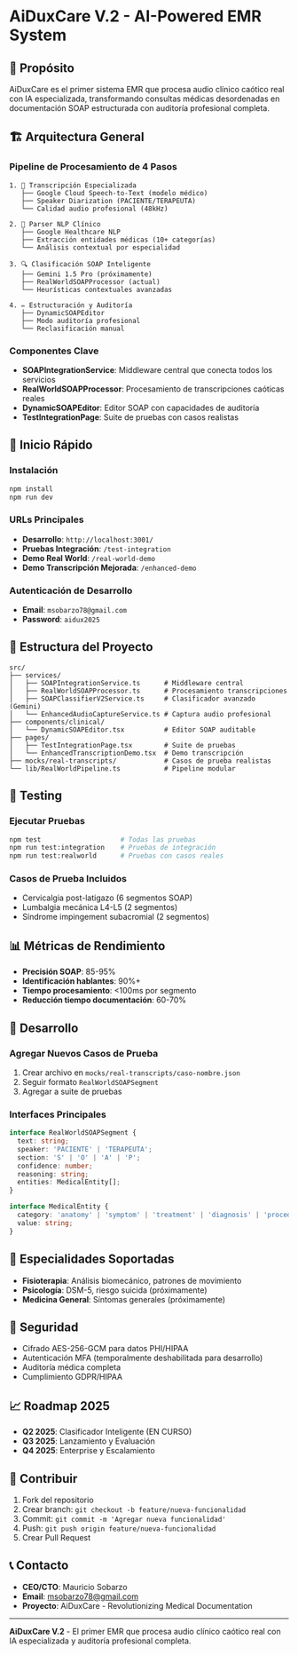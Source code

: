 # AiDuxCare V.2 - AI-Powered EMR System

## 🎯 **Propósito**
AiDuxCare es el primer sistema EMR que procesa audio clínico caótico real con IA especializada, transformando consultas médicas desordenadas en documentación SOAP estructurada con auditoría profesional completa.

## 🏗️ **Arquitectura General**

### **Pipeline de Procesamiento de 4 Pasos**
```
1. 🎤 Transcripción Especializada
   ├── Google Cloud Speech-to-Text (modelo médico)
   ├── Speaker Diarization (PACIENTE/TERAPEUTA)
   └── Calidad audio profesional (48kHz)

2. 🧠 Parser NLP Clínico  
   ├── Google Healthcare NLP
   ├── Extracción entidades médicas (10+ categorías)
   └── Análisis contextual por especialidad

3. 🔍 Clasificación SOAP Inteligente
   ├── Gemini 1.5 Pro (próximamente)
   ├── RealWorldSOAPProcessor (actual)
   └── Heurísticas contextuales avanzadas

4. ✏️ Estructuración y Auditoría
   ├── DynamicSOAPEditor
   ├── Modo auditoría profesional
   └── Reclasificación manual
```

### **Componentes Clave**
- **SOAPIntegrationService**: Middleware central que conecta todos los servicios
- **RealWorldSOAPProcessor**: Procesamiento de transcripciones caóticas reales
- **DynamicSOAPEditor**: Editor SOAP con capacidades de auditoría
- **TestIntegrationPage**: Suite de pruebas con casos realistas

## 🚀 **Inicio Rápido**

### **Instalación**
```bash
npm install
npm run dev
```

### **URLs Principales**
- **Desarrollo**: `http://localhost:3001/`
- **Pruebas Integración**: `/test-integration`
- **Demo Real World**: `/real-world-demo`
- **Demo Transcripción Mejorada**: `/enhanced-demo`

### **Autenticación de Desarrollo**
- **Email**: `msobarzo78@gmail.com`
- **Password**: `aidux2025`

## 📁 **Estructura del Proyecto**

```
src/
├── services/
│   ├── SOAPIntegrationService.ts      # Middleware central
│   ├── RealWorldSOAPProcessor.ts      # Procesamiento transcripciones
│   ├── SOAPClassifierV2Service.ts     # Clasificador avanzado (Gemini)
│   └── EnhancedAudioCaptureService.ts # Captura audio profesional
├── components/clinical/
│   └── DynamicSOAPEditor.tsx          # Editor SOAP auditable
├── pages/
│   ├── TestIntegrationPage.tsx        # Suite de pruebas
│   └── EnhancedTranscriptionDemo.tsx  # Demo transcripción
├── mocks/real-transcripts/            # Casos de prueba realistas
└── lib/RealWorldPipeline.ts           # Pipeline modular
```

## 🧪 **Testing**

### **Ejecutar Pruebas**
```bash
npm test                    # Todas las pruebas
npm run test:integration    # Pruebas de integración
npm run test:realworld      # Pruebas con casos reales
```

### **Casos de Prueba Incluidos**
- Cervicalgia post-latigazo (6 segmentos SOAP)
- Lumbalgia mecánica L4-L5 (2 segmentos)
- Síndrome impingement subacromial (2 segmentos)

## 📊 **Métricas de Rendimiento**
- **Precisión SOAP**: 85-95%
- **Identificación hablantes**: 90%+
- **Tiempo procesamiento**: <100ms por segmento
- **Reducción tiempo documentación**: 60-70%

## 🔧 **Desarrollo**

### **Agregar Nuevos Casos de Prueba**
1. Crear archivo en `mocks/real-transcripts/caso-nombre.json`
2. Seguir formato `RealWorldSOAPSegment`
3. Agregar a suite de pruebas

### **Interfaces Principales**
```typescript
interface RealWorldSOAPSegment {
  text: string;
  speaker: 'PACIENTE' | 'TERAPEUTA';
  section: 'S' | 'O' | 'A' | 'P';
  confidence: number;
  reasoning: string;
  entities: MedicalEntity[];
}

interface MedicalEntity {
  category: 'anatomy' | 'symptom' | 'treatment' | 'diagnosis' | 'procedure';
  value: string;
}
```

## 🏥 **Especialidades Soportadas**
- **Fisioterapia**: Análisis biomecánico, patrones de movimiento
- **Psicología**: DSM-5, riesgo suicida (próximamente)
- **Medicina General**: Síntomas generales (próximamente)

## 🔐 **Seguridad**
- Cifrado AES-256-GCM para datos PHI/HIPAA
- Autenticación MFA (temporalmente deshabilitada para desarrollo)
- Auditoría médica completa
- Cumplimiento GDPR/HIPAA

## 📈 **Roadmap 2025**
- **Q2 2025**: Clasificador Inteligente (EN CURSO)
- **Q3 2025**: Lanzamiento y Evaluación
- **Q4 2025**: Enterprise y Escalamiento

## 🤝 **Contribuir**
1. Fork del repositorio
2. Crear branch: `git checkout -b feature/nueva-funcionalidad`
3. Commit: `git commit -m 'Agregar nueva funcionalidad'`
4. Push: `git push origin feature/nueva-funcionalidad`
5. Crear Pull Request

## 📞 **Contacto**
- **CEO/CTO**: Mauricio Sobarzo
- **Email**: msobarzo78@gmail.com
- **Proyecto**: AiDuxCare - Revolutionizing Medical Documentation

---

**AiDuxCare V.2** - El primer EMR que procesa audio clínico caótico real con IA especializada y auditoría profesional completa. 